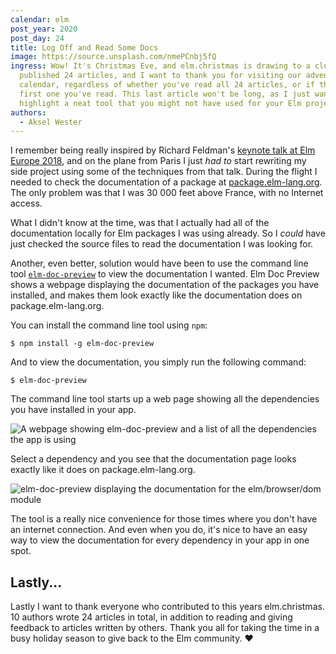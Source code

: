 ```yaml
---
calendar: elm
post_year: 2020
post_day: 24
title: Log Off and Read Some Docs
image: https://source.unsplash.com/nmePCnbj5fQ
ingress: Wow! It's Christmas Eve, and elm.christmas is drawing to a close. We've
  published 24 articles, and I want to thank you for visiting our advent
  calendar, regardless of whether you've read all 24 articles, or if this is the
  first one you've read. This last article won't be long, as I just want to
  highlight a neat tool that you might not have used for your Elm project.
authors:
  - Aksel Wester
---
```

I remember being really inspired by Richard Feldman's [keynote talk at Elm Europe 2018](https://youtu.be/x1FU3e0sT1I), and on the plane from Paris I just _had to_ start rewriting my side project using some of the techniques from that talk. During the flight I needed to check the documentation of a package at [package.elm-lang.org](https://package.elm-lang.org). The only problem was that I was 30 000 feet above France, with no Internet access.

What I didn't know at the time, was that I actually had all of the documentation locally for Elm packages I was using already. So I _could_ have just checked the source files to read the documentation I was looking for.

Another, even better, solution would have been to use the command line tool [`elm-doc-preview`](https://github.com/dmy/elm-doc-preview) to view the documentation I wanted. Elm Doc Preview shows a webpage displaying the documentation of the packages you have installed, and makes them look exactly like the documentation does on package.elm-lang.org.

You can install the command line tool using `npm`:

```
$ npm install -g elm-doc-preview
```

And to view the documentation, you simply run the following command:

```
$ elm-doc-preview
```

The command line tool starts up a web page showing all the dependencies you have installed in your app.

![A webpage showing elm-doc-preview and a list of all the dependencies the app is using](/assets/elm-doc-preview-1.png)

Select a dependency and you see that the documentation page looks exactly like it does on package.elm-lang.org.


![elm-doc-preview displaying the documentation for the elm/browser/dom module](/assets/elm-doc-preview-2.png)

The tool is a really nice convenience for those times where you don't have an internet connection. And even when you do, it's nice to have an easy way to view the documentation for every dependency in your app in one spot.

## Lastly...

Lastly I want to thank everyone who contributed to this years elm.christmas. 10 authors wrote 24 articles in total, in addition to reading and giving feedback to articles written by others. Thank you all for taking the time in a busy holiday season to give back to the Elm community. ❤️